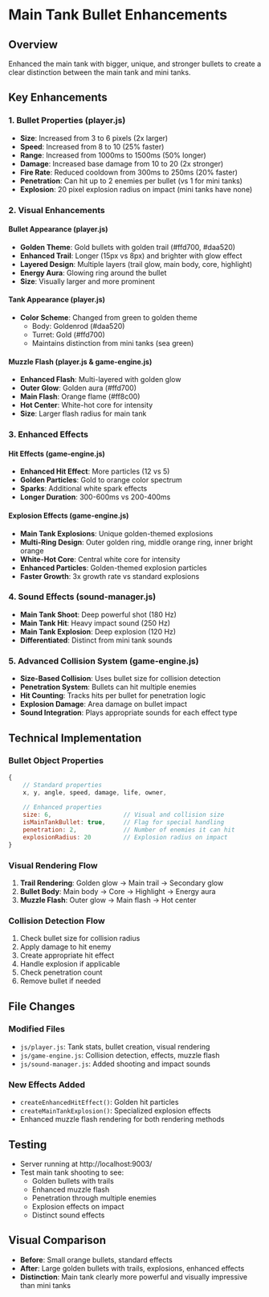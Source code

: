 # Main Tank Bullet Enhancements

## Overview
Enhanced the main tank with bigger, unique, and stronger bullets to create a clear distinction between the main tank and mini tanks.

## Key Enhancements

### 1. Bullet Properties (player.js)
- **Size**: Increased from 3 to 6 pixels (2x larger)
- **Speed**: Increased from 8 to 10 (25% faster)
- **Range**: Increased from 1000ms to 1500ms (50% longer)
- **Damage**: Increased base damage from 10 to 20 (2x stronger)
- **Fire Rate**: Reduced cooldown from 300ms to 250ms (20% faster)
- **Penetration**: Can hit up to 2 enemies per bullet (vs 1 for mini tanks)
- **Explosion**: 20 pixel explosion radius on impact (mini tanks have none)

### 2. Visual Enhancements

#### Bullet Appearance (player.js)
- **Golden Theme**: Gold bullets with golden trail (#ffd700, #daa520)
- **Enhanced Trail**: Longer (15px vs 8px) and brighter with glow effect
- **Layered Design**: Multiple layers (trail glow, main body, core, highlight)
- **Energy Aura**: Glowing ring around the bullet
- **Size**: Visually larger and more prominent

#### Tank Appearance (player.js)
- **Color Scheme**: Changed from green to golden theme
  - Body: Goldenrod (#daa520)
  - Turret: Gold (#ffd700)
  - Maintains distinction from mini tanks (sea green)

#### Muzzle Flash (player.js & game-engine.js)
- **Enhanced Flash**: Multi-layered with golden glow
- **Outer Glow**: Golden aura (#ffd700)
- **Main Flash**: Orange flame (#ff8c00)
- **Hot Center**: White-hot core for intensity
- **Size**: Larger flash radius for main tank

### 3. Enhanced Effects

#### Hit Effects (game-engine.js)
- **Enhanced Hit Effect**: More particles (12 vs 5)
- **Golden Particles**: Gold to orange color spectrum
- **Sparks**: Additional white spark effects
- **Longer Duration**: 300-600ms vs 200-400ms

#### Explosion Effects (game-engine.js)
- **Main Tank Explosions**: Unique golden-themed explosions
- **Multi-Ring Design**: Outer golden ring, middle orange ring, inner bright orange
- **White-Hot Core**: Central white core for intensity
- **Enhanced Particles**: Golden-themed explosion particles
- **Faster Growth**: 3x growth rate vs standard explosions

### 4. Sound Effects (sound-manager.js)
- **Main Tank Shoot**: Deep powerful shot (180 Hz)
- **Main Tank Hit**: Heavy impact sound (250 Hz)
- **Main Tank Explosion**: Deep explosion (120 Hz)
- **Differentiated**: Distinct from mini tank sounds

### 5. Advanced Collision System (game-engine.js)
- **Size-Based Collision**: Uses bullet size for collision detection
- **Penetration System**: Bullets can hit multiple enemies
- **Hit Counting**: Tracks hits per bullet for penetration logic
- **Explosion Damage**: Area damage on bullet impact
- **Sound Integration**: Plays appropriate sounds for each effect type

## Technical Implementation

### Bullet Object Properties
```javascript
{
    // Standard properties
    x, y, angle, speed, damage, life, owner,
    
    // Enhanced properties
    size: 6,                    // Visual and collision size
    isMainTankBullet: true,     // Flag for special handling
    penetration: 2,             // Number of enemies it can hit
    explosionRadius: 20         // Explosion radius on impact
}
```

### Visual Rendering Flow
1. **Trail Rendering**: Golden glow → Main trail → Secondary glow
2. **Bullet Body**: Main body → Core → Highlight → Energy aura
3. **Muzzle Flash**: Outer glow → Main flash → Hot center

### Collision Detection Flow
1. Check bullet size for collision radius
2. Apply damage to hit enemy
3. Create appropriate hit effect
4. Handle explosion if applicable
5. Check penetration count
6. Remove bullet if needed

## File Changes

### Modified Files
- `js/player.js`: Tank stats, bullet creation, visual rendering
- `js/game-engine.js`: Collision detection, effects, muzzle flash
- `js/sound-manager.js`: Added shooting and impact sounds

### New Effects Added
- `createEnhancedHitEffect()`: Golden hit particles
- `createMainTankExplosion()`: Specialized explosion effects
- Enhanced muzzle flash rendering for both rendering methods

## Testing
- Server running at http://localhost:9003/
- Test main tank shooting to see:
  - Golden bullets with trails
  - Enhanced muzzle flash
  - Penetration through multiple enemies
  - Explosion effects on impact
  - Distinct sound effects

## Visual Comparison
- **Before**: Small orange bullets, standard effects
- **After**: Large golden bullets with trails, explosions, enhanced effects
- **Distinction**: Main tank clearly more powerful and visually impressive than mini tanks